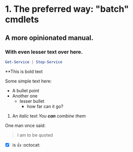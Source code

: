 # 1. The preferred way: "batch" cmdlets

## A more opinionated manual.

### With even lesser text over here.

```powershell
Get-Service | Stop-Service
```
**This is bold text

Some simple text here:

- A bullet point
- Another one
    * lesser bullet
        * how far can it go?
1. An *italic* text
*You **can** combine them*

One man once said:
> I am to be quoted

- [x] is :+1: :octocat: